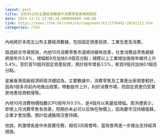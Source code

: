 ```yaml
---
layout: post
title: 分析料10月主要經濟數據中消費零售表現將較好
date: 2024-11-11 13:00:28.000000000 +08:00
link: https://news.rthk.hk/rthk/ch/component/k2/1778492-20241111.htm
categories: rthk
---
```


內地將於本周五公布主要經濟數據，包括固定資產投資、工業生產及消費。

路透綜合市場預測，內地10月消費零售市道將持續有改善，社會消費品零售總額將按年升3.8%，增幅較9月加快0.6個百分點；規模以上工業增加值按年維持上升5.4%。至於首10個月固定資產投資，預計按年增長3.5%，較首9個月加快0.1個百分點。

星展香港高級經濟師周洪禮認為，主要數據中，消費零售及工業產出表現會較好，因為1個多月前內地推出政策，帶動股市上升，利好消費市場，而固定資產仍受累房地產投資較慢等。

內地10月消費物價指數(CPI)按年升0.3%，是4個月以來最低增幅。周洪禮表示，即使上月消費零售有改善，短期亦未必可以反映在物價上，因為要市況持續復蘇，企業才會加價，預計低通脹情況會持續。

他說，刺激增長是中央首要任務，相信3月兩會時，當局會再進一步推出支持經濟措施。

